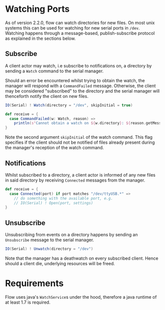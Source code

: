 # Watching Ports
As of version 2.2.0, flow can watch directories for new files. On most unix systems this can be used for watching for new serial ports in `/dev`.
Watching happens through a message-based, publish-subscribe protocol as explained in the sections below.

## Subscribe
A client actor may watch, i.e subscribe to notifications on, a directory by sending a `Watch` command to the serial manager.

Should an error be encountered whilst trying to obtain the watch, the manager will respond with a `CommandFailed` message.
Otherwise, the client may be considered "subscribed" to the directory and the serial manager will thenceforth notify
the client on new files.

```scala
IO(Serial) ! Watch(directory = "/dev", skipInitial = true)

def receive = {
  case CommandFailed(w: Watch, reason) =>
    println(s"Cannot obtain a watch on ${w.directory}: ${reason.getMessage}")
}

```

Note the second argument `skipInitial` of the watch command. This flag specifies if the client should not be notified of files already present
during the manager's reception of the watch command.

## Notifications
Whilst subscribed to a directory, a client actor is informed of any new files in said directory by receiving
`Connected` messages from the manager.

```scala
def receive = {
  case Connected(port) if port matches "/dev/ttyUSB.*" =>
    // do something with the available port, e.g.
    // IO(Serial) ! Open(port, settings)
}
```

## Unsubscribe
Unsubscribing from events on a directory happens by sending an `Unsubscribe` message to the serial manager.

```scala
IO(Serial) ! Unwatch(directory = "/dev")
```

Note that the manager has a deathwatch on every subscribed client. Hence should a client die, underlying resources will be freed.

# Requirements
Flow uses java's `WatchService`s under the hood, therefore a java runtime of at least 1.7 is required.
